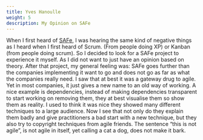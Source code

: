 ```yaml
---
title: Yves Hanoulle
weight: 5
description: My Opinion on SAFe
---
```


When I first heard of [SAFe](https://www.scaledagileframework.com/), I was hearing the same kind of negative things as I heard when I first heard of Scrum. (From people doing XP) or Kanban (from people doing scrum). So I decided to look for a SAFe project to experience it myself. As I did not want to just have an opinion based on theory. After that project, my general feeling was: SAFe goes further than the companies implementing it want to go and does not go as far as what the companies really need. I saw that at best it was a gateway drug to agile. Yet in most companies, it just gives a new name to an old way of working. A nice example is dependencies, instead of making dependencies transparent to start working on removing them, they at best visualise them so show them as reality.  I used to think it was nice they showed many different techniques to a large audience. Now I see that not only do they explain them badly and give practitioners a bad start with a new technique, but they also try to copyright techniques from agile friends. The sentence “this is not agile”, is not agile in itself, yet calling a cat a dog, does not make it bark. 